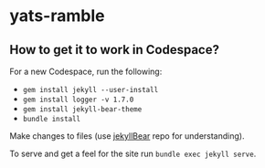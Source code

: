 # yats-ramble

## How to get it to work in Codespace?

For a new Codespace, run the following:
- `gem install jekyll --user-install`
- `gem install logger -v 1.7.0`
- `gem install jekyll-bear-theme`
- `bundle install`

Make changes to files (use [jekyllBear](https://github.com/knhash/jekyllBear) repo for understanding).

To serve and get a feel for the site run `bundle exec jekyll serve`.

